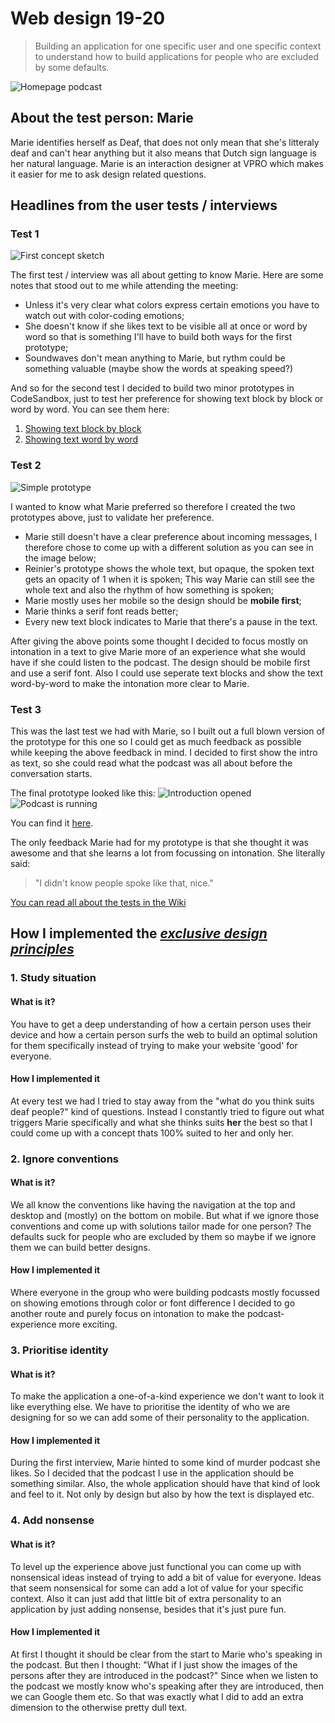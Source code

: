 # Web design 19-20
> Building an application for one specific user and one specific context to understand how to build applications for people who are excluded by some defaults.

![Homepage podcast](assets/podcast-voor-doven-homepage.png)

## About the test person: Marie
Marie identifies herself as Deaf, that does not only mean that she's litteraly deaf and can't hear anything but it also means that Dutch sign language is her natural language. Marie is an interaction designer at VPRO which makes it easier for me to ask design related questions.

## Headlines from the user tests / interviews
### Test 1
![First concept sketch](assets/concept-sketch.jpg)

The first test / interview was all about getting to know Marie. Here are some notes that stood out to me while attending the meeting:
- Unless it's very clear what colors express certain emotions you have to watch out with color-coding emotions;
- She doesn't know if she likes text to be visible all at once or word by word so that is something I'll have to build both ways for the first prototype;
- Soundwaves don't mean anything to Marie, but rythm could be something valuable (maybe show the words at speaking speed?)

And so for the second test I decided to build two minor prototypes in CodeSandbox, just to test her preference for showing text block by block or word by word. You can see them here:
1. [Showing text block by block](https://owg73.csb.app/)
2. [Showing text word by word](https://090c1.csb.app/)

### Test 2
![Simple prototype](assets/simple-test.png)

I wanted to know what Marie preferred so therefore I created the two prototypes above, just to validate her preference.

- Marie still doesn't have a clear preference about incoming messages, I therefore chose to come up with a different solution as you can see in the image below;
- Reinier's prototype shows the whole text, but opaque, the spoken text gets an opacity of 1 when it is spoken; This way Marie can still see the whole text and also the rhythm of how something is spoken;
- Marie mostly uses her mobile so the design should be **mobile first**;
- Marie thinks a serif font reads better;
- Every new text block indicates to Marie that there's a pause in the text.

After giving the above points some thought I decided to focus mostly on intonation in a text to give Marie more of an experience what she would have if she could listen to the podcast. The design should be mobile first and use a serif font. Also I could use seperate text blocks and show the text word-by-word to make the intonation more clear to Marie.

### Test 3
This was the last test we had with Marie, so I built out a full blown version of the prototype for this one so I could get as much feedback as possible while keeping the above feedback in mind. I decided to first show the intro as text, so she could read what the podcast was all about before the conversation starts.

The final prototype looked like this:
![Introduction opened](assets/podcast-1.png)
![Podcast is running](assets/podcast-2.png)

You can find it [here](https://web-design-1920.now.sh/).

The only feedback Marie had for my prototype is that she thought it was awesome and that she learns a lot from focussing on intonation. She literally said:
> "I didn't know people spoke like that, nice."

[You can read all about the tests in the Wiki]()

## How I implemented the [*exclusive design principles*](https://exclusive-design.vasilis.nl/principles/)
### 1. Study situation
#### What is it?
You have to get a deep understanding of how a certain person uses their device and how a certain person surfs the web to build an optimal solution for them specifically instead of trying to make your website 'good' for everyone.

#### How I implemented it
At every test we had I tried to stay away from the "what do you think suits deaf people?" kind of questions. Instead I constantly tried to figure out what triggers Marie specifically and what she thinks suits **her** the best so that I could come up with a concept thats 100% suited to her and only her.

### 2. Ignore conventions
#### What is it?
We all know the conventions like having the navigation at the top and desktop and (mostly) on the bottom on mobile. But what if we ignore those conventions and come up with solutions tailor made for one person? The defaults suck for people who are excluded by them so maybe if we ignore them we can build better designs.

#### How I implemented it
Where everyone in the group who were building podcasts mostly focussed on showing emotions through color or font difference I decided to go another route and purely focus on intonation to make the podcast-experience more exciting.

### 3. Prioritise identity
#### What is it?
To make the application a one-of-a-kind experience we don't want to look it like everything else. We have to prioritise the identity of who we are designing for so we can add some of their personality to the application.

#### How I implemented it
During the first interview, Marie hinted to some kind of murder podcast she likes. So I decided that the podcast I use in the application should be something similar. Also, the whole application should have that kind of look and feel to it. Not only by design but also by how the text is displayed etc.

### 4. Add nonsense
#### What is it?
To level up the experience above just functional you can come up with nonsensical ideas instead of trying to add a bit of value for everyone. Ideas that seem nonsensical for some can add a lot of value for your specific context. Also it can just add that little bit of extra personality to an application by just adding nonsense, besides that it's just pure fun.

#### How I implemented it
At first I thought it should be clear from the start to Marie who's speaking in the podcast. But then I thought: "What if I just show the images of the persons after they are introduced in the podcast?" Since when we listen to the podcast we mostly know who's speaking after they are introduced, then we can Google them etc. So that was exactly what I did to add an extra dimension to the otherwise pretty dull text.
